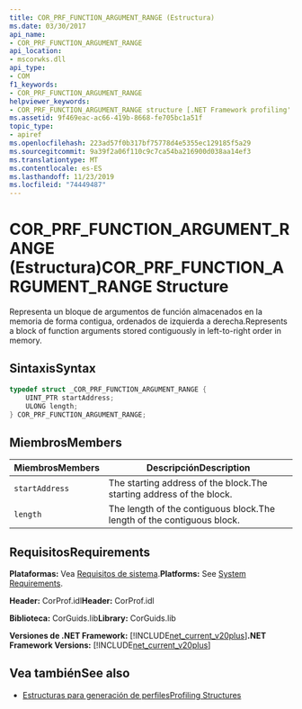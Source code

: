 ```yaml
---
title: COR_PRF_FUNCTION_ARGUMENT_RANGE (Estructura)
ms.date: 03/30/2017
api_name:
- COR_PRF_FUNCTION_ARGUMENT_RANGE
api_location:
- mscorwks.dll
api_type:
- COM
f1_keywords:
- COR_PRF_FUNCTION_ARGUMENT_RANGE
helpviewer_keywords:
- COR_PRF_FUNCTION_ARGUMENT_RANGE structure [.NET Framework profiling'
ms.assetid: 9f469eac-ac66-419b-8668-fe705bc1a51f
topic_type:
- apiref
ms.openlocfilehash: 223ad57f0b317bf75778d4e5355ec129185f5a29
ms.sourcegitcommit: 9a39f2a06f110c9c7ca54ba216900d038aa14ef3
ms.translationtype: MT
ms.contentlocale: es-ES
ms.lasthandoff: 11/23/2019
ms.locfileid: "74449487"
---
```

# <a name="cor_prf_function_argument_range-structure"></a><span data-ttu-id="13edd-102">COR_PRF_FUNCTION_ARGUMENT_RANGE (Estructura)</span><span class="sxs-lookup"><span data-stu-id="13edd-102">COR_PRF_FUNCTION_ARGUMENT_RANGE Structure</span></span>
<span data-ttu-id="13edd-103">Representa un bloque de argumentos de función almacenados en la memoria de forma contigua, ordenados de izquierda a derecha.</span><span class="sxs-lookup"><span data-stu-id="13edd-103">Represents a block of function arguments stored contiguously in left-to-right order in memory.</span></span>  
  
## <a name="syntax"></a><span data-ttu-id="13edd-104">Sintaxis</span><span class="sxs-lookup"><span data-stu-id="13edd-104">Syntax</span></span>  
  
```cpp  
typedef struct _COR_PRF_FUNCTION_ARGUMENT_RANGE {  
    UINT_PTR startAddress;  
    ULONG length;  
} COR_PRF_FUNCTION_ARGUMENT_RANGE;  
```  
  
## <a name="members"></a><span data-ttu-id="13edd-105">Miembros</span><span class="sxs-lookup"><span data-stu-id="13edd-105">Members</span></span>  
  
|<span data-ttu-id="13edd-106">Miembros</span><span class="sxs-lookup"><span data-stu-id="13edd-106">Members</span></span>|<span data-ttu-id="13edd-107">Descripción</span><span class="sxs-lookup"><span data-stu-id="13edd-107">Description</span></span>|  
|-------------|-----------------|  
|`startAddress`|<span data-ttu-id="13edd-108">The starting address of the block.</span><span class="sxs-lookup"><span data-stu-id="13edd-108">The starting address of the block.</span></span>|  
|`length`|<span data-ttu-id="13edd-109">The length of the contiguous block.</span><span class="sxs-lookup"><span data-stu-id="13edd-109">The length of the contiguous block.</span></span>|  
  
## <a name="requirements"></a><span data-ttu-id="13edd-110">Requisitos</span><span class="sxs-lookup"><span data-stu-id="13edd-110">Requirements</span></span>  
 <span data-ttu-id="13edd-111">**Plataformas:** Vea [Requisitos de sistema](../../../../docs/framework/get-started/system-requirements.md).</span><span class="sxs-lookup"><span data-stu-id="13edd-111">**Platforms:** See [System Requirements](../../../../docs/framework/get-started/system-requirements.md).</span></span>  
  
 <span data-ttu-id="13edd-112">**Header:** CorProf.idl</span><span class="sxs-lookup"><span data-stu-id="13edd-112">**Header:** CorProf.idl</span></span>  
  
 <span data-ttu-id="13edd-113">**Biblioteca:** CorGuids.lib</span><span class="sxs-lookup"><span data-stu-id="13edd-113">**Library:** CorGuids.lib</span></span>  
  
 <span data-ttu-id="13edd-114">**Versiones de .NET Framework:** [!INCLUDE[net_current_v20plus](../../../../includes/net-current-v20plus-md.md)]</span><span class="sxs-lookup"><span data-stu-id="13edd-114">**.NET Framework Versions:** [!INCLUDE[net_current_v20plus](../../../../includes/net-current-v20plus-md.md)]</span></span>  
  
## <a name="see-also"></a><span data-ttu-id="13edd-115">Vea también</span><span class="sxs-lookup"><span data-stu-id="13edd-115">See also</span></span>

- [<span data-ttu-id="13edd-116">Estructuras para generación de perfiles</span><span class="sxs-lookup"><span data-stu-id="13edd-116">Profiling Structures</span></span>](../../../../docs/framework/unmanaged-api/profiling/profiling-structures.md)
